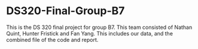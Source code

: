 # DS320-Final-Group-B7
This is the DS 320 final project for group B7. This team consisted of Nathan Quint, Hunter Fristick and Fan Yang. This includes our data, and the combined file of the code and report.
